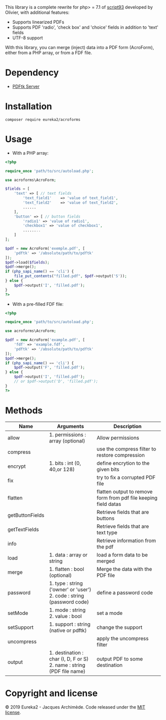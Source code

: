 This library is a complete rewrite for php> = 7.1 of [script93](http://www.fpdf.org/en/script/script93.php) developed by Olivier, with additional features:
* Supports linearized PDFs
* Supports PDF 'radio', 'check box' and 'choice' fields in addition to 'text' fields
* UTF-8 support

With this library, you can merge (inject) data into a PDF form (AcroForm), either from a PHP array, or from a FDF file.

# Dependency

* [PDFtk Server](https://www.pdflabs.com/tools/pdftk-server/)

# Installation

`composer require eureka2/acroforms`

# Usage

* With a PHP array:

```php
<?php

require_once 'path/to/src/autoload.php';

use acroforms\AcroForm;

$fields = [
    'text' => [ // text fields 
        'text_field1'    => 'value of text_field1',
        'text_field2'    => 'value of text_field2',
        ......
    ],
    'button' => [ // button fields
        'radio1' => 'value of radio1',
        'checkbox1' => 'value of checkbox1',
        ........
    ]
];

$pdf = new AcroForm('exemple.pdf', [
    'pdftk' => '/absolute/path/to/pdftk'
]);
$pdf->load($fields);
$pdf->merge();
if (php_sapi_name() == 'cli') {
	file_put_contents("filled.pdf", $pdf->output('S'));
} else {
	$pdf->output('I', 'filled.pdf');
}
?>
```

* With a pre-filled FDF file:

```php
<?php

require_once 'path/to/src/autoload.php';

use acroforms\AcroForm;

$pdf = new AcroForm('example.pdf', [
    'fdf' => 'example.fdf',
    'pdftk' => '/absolute/path/to/pdftk'
]);
$pdf->merge();
if (php_sapi_name() == 'cli') {
    $pdf->output('F', 'filled.pdf');
} else {
    $pdf->output('I', 'filled.pdf');
    // or $pdf->output('D', 'filled.pdf');
}
?>
```
# Methods

|Name           |Arguments                            |Description                       |
|---------------|-------------------------------------|----------------------------------|
|allow          |1. permissions : array (optional)    |Allow permissions                 |
|compress       |                                     |use the compress filter to restore compression|
|encrypt        |1. bits : int (0, 40,or 128)         |define encrytion to the given bits|
|fix            |                                     |try to fix a corrupted PDF file   |
|flatten        |                                     |flatten output to remove form from pdf file keeping field datas |
|getButtonFields|                                     |Retrieve fields that are buttons  |
|getTextFields  |                                     |Retrieve fields that are text type|
|info           |                                     |Retrieve information from the pdf |
|load           |1. data : array or string            |load a form data to be merged     |
|merge          |1. flatten : bool (optional)         |Merge the data with the PDF file  |
|password       |1. type : string ('owner' or 'user')<br>2. code : string (password code)|define a password code|
|setMode        |1. mode : string<br>2. value : bool  |set a mode                        |
|setSupport     |1. support : string (native or pdftk)|change the support                |
|uncompress     |                                     |apply the uncompress filter       |
|output         |1. destination : char (I, D, F or S)<br>2. name : string (PDF file name)|output PDF to some destination    |

# Copyright and license

&copy; 2019 Eureka2 - Jacques Archimède. Code released under the [MIT license](https://github.com/eureka2/acroforms/blob/master/LICENSE).